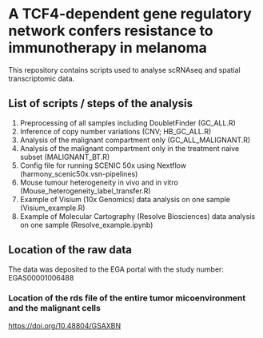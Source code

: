 # A TCF4-dependent gene regulatory network confers resistance to immunotherapy in melanoma

This repository contains scripts used to analyse scRNAseq and spatial transcriptomic data.

## List of scripts / steps of the analysis

1. Preprocessing of all samples including DoubletFinder (GC_ALL.R)
2. Inference of copy number variations (CNV; HB_GC_ALL.R)
3. Analysis of the malignant compartment only (GC_ALL_MALIGNANT.R)
4. Analysis of the malignant compartment only in the treatment naive subset (MALIGNANT_BT.R)
4. Config file for running SCENIC 50x using Nextflow (harmony_scenic50x.vsn-pipelines)
5. Mouse tumour heterogeneity in vivo and in vitro (Mouse_heterogeneity_label_transfer.R)
6. Example of Visium (10x Genomics) data analysis on one sample (Visium_example.R)
7. Example of Molecular Cartography (Resolve Biosciences) data analysis on one sample (Resolve_example.ipynb)

## Location of the raw data

The data was deposited to the EGA portal with the study number: EGAS00001006488

### Location of the rds file of the entire tumor micoenvironment and the malignant cells

https://doi.org/10.48804/GSAXBN
